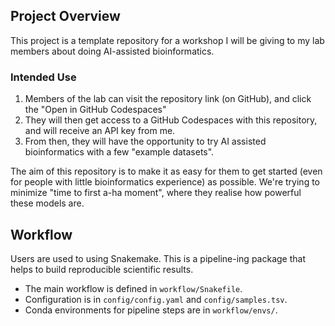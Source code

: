 ## Project Overview

This project is a template repository for a workshop I will be giving to my lab members about doing AI-assisted bioinformatics.

### Intended Use

1) Members of the lab can visit the repository link (on GitHub), and click the "Open in GitHub Codespaces"
2) They will then get access to a GitHub Codespaces with this repository, and will receive an API key from me.
3) From then, they will have the opportunity to try AI assisted bioinformatics with a few "example datasets".

The aim of this repository is to make it as easy for them to get started (even for people with little bioinformatics experience) as possible.
We're trying to minimize "time to first a-ha moment", where they realise how powerful these models are.

## Workflow

Users are used to using Snakemake. This is a pipeline-ing package that helps to build reproducible scientific results.

-   The main workflow is defined in `workflow/Snakefile`.
-   Configuration is in `config/config.yaml` and `config/samples.tsv`.
-   Conda environments for pipeline steps are in `workflow/envs/`.
